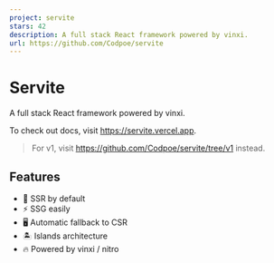 ```yaml
---
project: servite
stars: 42
description: A full stack React framework powered by vinxi.
url: https://github.com/Codpoe/servite
---
```


Servite
=======

A full stack React framework powered by vinxi.

To check out docs, visit https://servite.vercel.app.

> For v1, visit https://github.com/Codpoe/servite/tree/v1 instead.

Features
--------

-   🌟 SSR by default
-   ⚡️ SSG easily
-   🖥 Automatic fallback to CSR
-   🏝 Islands architecture
-   🔥 Powered by vinxi / nitro
